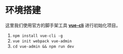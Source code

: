 # 环境搭建

这里我们使用官方的脚手架工具 **[vue-cli][]** 进行初始化项目。

1. `npm install vue-cli -g`
2. `vue init webpack vue-admin`
3. `cd vue-admin && npm run dev`

[vue-cli]: https://github.com/vuejs/vue-cli


